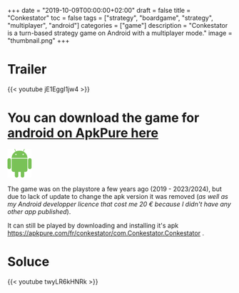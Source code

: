 +++
date = "2019-10-09T00:00:00+02:00"
draft = false
title = "Conkestator"
toc = false
tags = ["strategy", "boardgame", "strategy", "multiplayer", "android"]
categories = ["game"]
description = "Conkestator is a turn-based strategy game on Android with a multiplayer mode."
image = "thumbnail.png"
+++

# Trailer

{{< youtube jE1EggI1jw4 >}}

# You can download the game for [android on ApkPure here](https://apkpure.com/fr/conkestator/com.Conkestator.Conkestator)

<img src="android.png" alt="Android" class="inline-block align-text-bottom" style="height: 4rem;" />

The game was on the playstore a few years ago (2019 - 2023/2024), but due to lack of update to change the apk version it was removed (*as well as my Android developper licence that cost me 20 € because I didn't have any other app published*).

It can still be played by downloading and installing it's apk https://apkpure.com/fr/conkestator/com.Conkestator.Conkestator .

# Soluce

{{< youtube twyLR6kHNRk >}}


